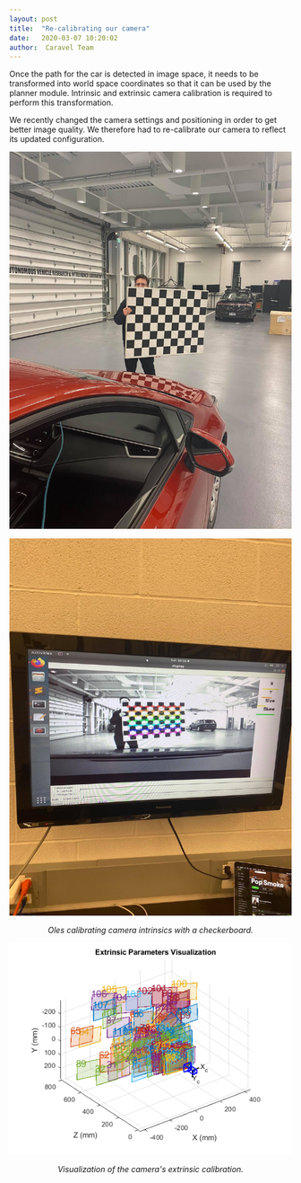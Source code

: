 ```yaml
---
layout: post
title:  "Re-calibrating our camera"
date:   2020-03-07 10:20:02
author:  Caravel Team
---
```


Once the path for the car is detected in image space, it needs to be
transformed into world space coordinates so that it can be used by the planner
module. Intrinsic and extrinsic camera calibration is required to perform
this transformation.

We recently changed the camera settings and positioning in order to get
better image quality. We therefore had to re-calibrate our camera to
reflect its updated configuration.


<p align = 'center'>
<img src = '/assets/img/calib1.jpg' width = '600'>
</p>

<p align = 'center'>
<img src = '/assets/img/calib2.jpg' width = '600'>
</p>

<p align = 'center'><i>
Oles calibrating camera intrinsics with a checkerboard.
</i></p>



<p align = 'center'>
<img src = '/assets/img/ext_calib.png' width = '600'>
</p>

<p align = 'center'><i>
Visualization of the camera's extrinsic calibration.
</i></p>
